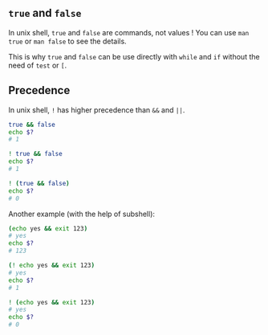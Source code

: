 ## `true` and `false`

In unix shell, `true` and `false` are commands, not values ! You can use `man true` or `man false` to see the details.

This is why `true` and `false` can be use directly with `while` and `if` without the need of `test` or `[`.


## Precedence

In unix shell, `!` has higher precedence than `&&` and `||`.

```sh
true && false
echo $?
# 1
```

```sh
! true && false
echo $?
# 1
```

```sh
! (true && false)
echo $?
# 0
```

Another example (with the help of subshell):

```sh
(echo yes && exit 123)
# yes
echo $?
# 123
```

```sh
(! echo yes && exit 123)
# yes
echo $?
# 1
```

```sh
! (echo yes && exit 123)
# yes
echo $?
# 0
```

